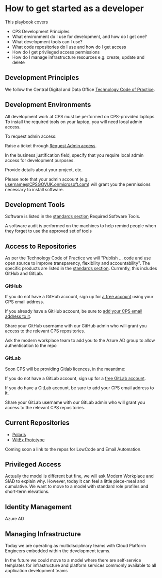 # How to get started as a developer

This playbook covers

* CPS Development Principles
* What environment do I use for development, and how do I get one?
* What development tools can I use?
* What code repositories do I use and how do I get access
* How do I get privileged access permissions
* How do I manage infrastructure resources e.g. create, update and delete

## Development Principles

We follow the Central Digital and Data Office [Technology Code of Practice](https://www.gov.uk/guidance/the-technology-code-of-practice#be-open-and-use-open-source).

## Development Environments

All development work at CPS must be performed on CPS-provided laptops. To install the required tools on your laptop, you
will need local admin access.

To request admin access:

Raise a ticket through [Request Admin access](https://cpsprod1.service-now.com/esc?id=sc_cat_item&table=sc_cat_item&sys_id=47594fa61b861510729e42a7b04bcbb1).

In the business justification field, specify that you require local admin access for development purposes. 

Provide details about your project, etc.

Please note that your admin account (e.g., username@CPSGOVUK.onmicrosoft.com) will grant you the permissions necessary 
to install software.

## Development Tools

Software is listed in the [standards section](../../standards/archtecture/Accepted-Software/code-development.md)
Required Software Tools.

A software audit is performed on the machines to help remind people when they forget to use the approved set of tools

## Access to Repositories

As per the [Technology Code of Practice](https://www.gov.uk/guidance/the-technology-code-of-practice#be-open-and-use-open-source) 
we will "Publish ... code and use open source to improve transparency, flexibility and accountability". The specific 
products are listed in the [standards section](../../standards/archtecture/Accepted-Software/code-development.md). 
Currently, this includes GitHub and GitLab.

### GitHub

If you do not have a GitHub account, sign up for [a free account](https://github.com/signup) using your CPS email 
address.

If you already have a GitHub account, be sure to [add your CPS email address to it](https://docs.github.com/en/account-and-profile/setting-up-and-managing-your-personal-account-on-github/managing-email-preferences/adding-an-email-address-to-your-github-account).

Share your GitHub username with our GitHub admin who will grant you access to the relevant CPS repositories.

Ask the modern workplace team to add you to the Azure AD group to allow authentication to the repo

### GitLab

Soon CPS will be providing Gitlab licences, in the meantime:

If you do not have a GitLab account, sign up for a [free GitLab account](https://gitlab.com/users/sign_up).

If you do have a GitLab account, be sure to add your CPS email address to it.

Share your GitLab username with our GitLab admin who will grant you access to the relevant CPS repositories.

## Current Repositories

* [Polaris](https://github.com/CPS-Innovation/Polaris)
* [WitEx Prototype](https://github.com/CPS-Innovation/witexprototype)

Coming soon a link to the repos for LowCode and Email Automation.


## Privileged Access

Actually the model is different but fine, we will ask Modern Workplace and SIAD to explain why. However, today it can
feel a little  piece-meal and cumulative. We want to move to a model with standard role profiles and short-term
elevations.

## Identity Management

Azure AD

## Managing Infrastructure

Today we are operating as multidisciplinary teams with Cloud Platform Engineers embedded within the development teams.

In the future we could move to a model where there are self-service templates for infrastructure and platform services 
commonly available to all application development teams
